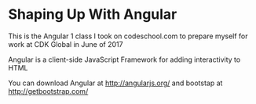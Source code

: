 # Shaping Up With Angular

This is the Angular 1 class I took on codeschool.com to prepare myself for work at CDK Global in June of 2017

Angular is a client-side JavaScript Framework for adding interactivity to HTML

You can download Angular at http://angularjs.org/ and bootstap at http://getbootstrap.com/
